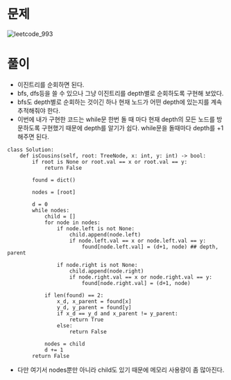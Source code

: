 # 문제
![leetcode_993](https://user-images.githubusercontent.com/51700219/77531776-d55e3880-6ed6-11ea-9304-490db5a81a66.png)
# 풀이
- 이진트리를 순회하면 된다.
- bfs, dfs등을 쓸 수 있으나 그냥 이진트리를 depth별로 순회하도록 구현해 보았다.
- bfs도 depth별로 순회하는 것이긴 하나 현재 노드가 어떤 depth에 있는지를 계속 추적해줘야 한다.
- 이번에 내가 구현한 코드는 while문 한번 돌 때 마다 현재 depth의 모든 노드를 방문하도록 구현했기 때문에 depth를 알기가 쉽다. while문을 돌때마다
depth를 +1 해주면 된다.
```python3
class Solution:
    def isCousins(self, root: TreeNode, x: int, y: int) -> bool:
        if root is None or root.val == x or root.val == y:
            return False

        found = dict()
        
        nodes = [root]
        
        d = 0
        while nodes:
            child = []
            for node in nodes:
                if node.left is not None:
                    child.append(node.left)
                    if node.left.val == x or node.left.val == y:
                        found[node.left.val] = (d+1, node) ## depth, parent
                
                if node.right is not None:
                    child.append(node.right)
                    if node.right.val == x or node.right.val == y:
                        found[node.right.val] = (d+1, node)
            
            if len(found) == 2:
                x_d, x_parent = found[x]
                y_d, y_parent = found[y]
                if x_d == y_d and x_parent != y_parent:
                    return True
                else:
                    return False
            
            nodes = child
            d += 1
        return False
```
- 다만 여기서 nodes뿐만 아니라 child도 있기 때문에 메모리 사용량이 좀 많아진다. 
